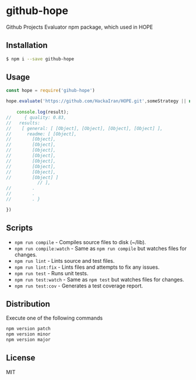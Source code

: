 # github-hope
Github Projects Evaluator npm package, which used in HOPE

## Installation
```bash
$ npm i --save github-hope
```

## Usage
```javascript
const hope = require('gihub-hope')

hope.evaluate('https://github.com/HackaIran/HOPE.git',someStrategy || null).then(result => {
    
    console.log(result);
//     { quality: 0.83,
//   results:
//    [ general: [ [Object], [Object], [Object], [Object] ],
//      readme: [ [Object],
//        [Object],
//        [Object],
//        [Object],
//        [Object],
//        [Object],
//        [Object],
//        [Object],
//        [Object] ] 
            // ],
//        .
//        .
//        . }

})
```

## Scripts
* `npm run compile` - Compiles source files to disk (~/lib).
* `npm run compile:watch` - Same as `npm run compile` but watches files for changes.
* `npm run lint` - Lints source and test files.
* `npm run lint:fix` - Lints files and attempts to fix any issues.
* `npm run test` - Runs unit tests.
* `npm run test:watch` - Same as `npm test` but watches files for changes.
* `npm run test:cov` - Generates a test coverage report.

## Distribution
Execute one of the following commands
```bash
npm version patch
npm version minor
npm version major
```
## License
MIT
